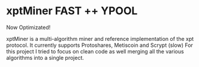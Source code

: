 xptMiner FAST ++  YPOOL
========

Now Optimizated!

xptMiner is a multi-algorithm miner and reference implementation of the xpt protocol. It currently supports Protoshares, Metiscoin and Scrypt (slow)
For this project I tried to focus on clean code as well merging all the various algorithms into a single project. 



